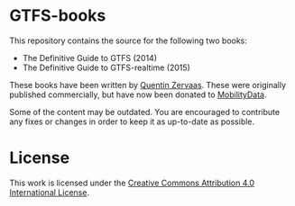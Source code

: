 # GTFS-books

This repository contains the source for the following two books:

* The Definitive Guide to GTFS (2014)
* The Definitive Guide to GTFS-realtime (2015)

These books have been written by [Quentin Zervaas](https://github.com/HendX).
These were originally published commercially, but have now been donated to [MobilityData](https://mobilitydata.org/).

Some of the content may be outdated. You are encouraged to contribute any fixes or changes in order to keep it as up-to-date as possible.

# License
This work is licensed under the [Creative Commons Attribution 4.0 International License](https://creativecommons.org/licenses/by/4.0/).
